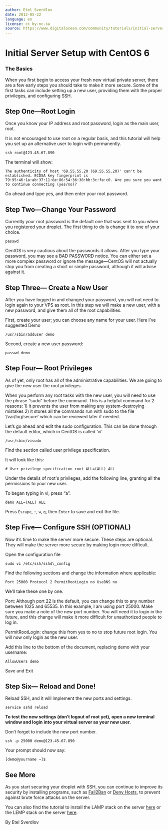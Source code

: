 ```yaml
---
author: Etel Sverdlov
date: 2012-05-22
language: en
license: cc by-nc-sa
source: https://www.digitalocean.com/community/tutorials/initial-server-setup-with-centos-6
---
```


# Initial Server Setup with CentOS 6

### The Basics

When you first begin to access your fresh new virtual private server, there are a few early steps you should take to make it more secure. Some of the first tasks can include setting up a new user, providing them with the proper privileges, and configuring SSH.

## Step One—Root Login

Once you know your IP address and root password, login as the main user, root.

It is not encouraged to use root on a regular basis, and this tutorial will help you set up an alternative user to login with permanently.

    ssh root@123.45.67.890

The terminal will show:

    The authenticity of host '69.55.55.20 (69.55.55.20)' can't be established. ECDSA key fingerprint is 79:95:46:1a:ab:37:11:8e:86:54:36:38:bb:3c:fa:c0. Are you sure you want to continue connecting (yes/no)? 

Go ahead and type yes, and then enter your root password.

## Step Two—Change Your Password

Currently your root password is the default one that was sent to you when you registered your droplet. The first thing to do is change it to one of your choice.

    passwd

CentOS is very cautious about the passwords it allows. After you type your password, you may see a BAD PASSWORD notice. You can either set a more complex password or ignore the message—CentOS will not actually stop you from creating a short or simple password, although it will advise against it.

## Step Three— Create a New User

After you have logged in and changed your password, you will not need to login again to your VPS as root. In this step we will make a new user, with a new password, and give them all of the root capabilities.

First, create your user; you can choose any name for your user. Here I’ve suggested Demo

    /usr/sbin/adduser demo

Second, create a new user password:

    passwd demo

  

## Step Four— Root Privileges

As of yet, only root has all of the administrative capabilities. We are going to give the new user the root privileges.

When you perform any root tasks with the new user, you will need to use the phrase “sudo” before the command. This is a helpful command for 2 reasons: 1) it prevents the user from making any system-destroying mistakes 2) it stores all the commands run with sudo to the file ‘/var/log/secure' which can be reviewed later if needed.

Let’s go ahead and edit the sudo configuration. This can be done through the default editor, which in CentOS is called ‘vi’

    /usr/sbin/visudo

Find the section called user privilege specification.

It will look like this:

    # User privilege specification root ALL=(ALL) ALL 

Under the details of root's privileges, add the following line, granting all the permissions to your new user.

To began typing in vi, press “a”.

    demo ALL=(ALL) ALL

Press `Escape`, `:`, `w`, `q`, then `Enter` to save and exit the file.

## Step Five— Configure SSH (OPTIONAL)

Now it’s time to make the server more secure. These steps are optional. They will make the server more secure by making login more difficult.

Open the configuration file

    sudo vi /etc/ssh/sshd\_config

Find the following sections and change the information where applicable:

    Port 25000 Protocol 2 PermitRootLogin no UseDNS no

We’ll take these one by one.

Port: Although port 22 is the default, you can change this to any number between 1025 and 65535. In this example, I am using port 25000. Make sure you make a note of the new port number. You will need it to login in the future, and this change will make it more difficult for unauthorized people to log in.

PermitRootLogin: change this from yes to no to stop future root login. You will now only login as the new user.

Add this line to the bottom of the document, replacing demo with your username:

    AllowUsers demo

Save and Exit

## Step Six— Reload and Done! 

Reload SSH, and it will implement the new ports and settings.

    service sshd reload

**To test the new settings (don’t logout of root yet), open a new terminal window and login into your virtual server as your new user.**

Don’t forget to include the new port number.

    ssh -p 25000 demo@123.45.67.890

Your prompt should now say:

    [demo@yourname ~]$

## See More

As you start securing your droplet with SSH, you can continue to improve its security by installing programs, such as [Fail2Ban](https://www.digitalocean.com/community/articles/how-to-protect-ssh-with-fail2ban-on-centos-6) or [Deny Hosts](https://www.digitalocean.com/community/articles/how-to-install-denyhosts-on-centos-6), to prevent against brute force attacks on the server.

You can also find the tutorial to install the LAMP stack on the server [here](https://www.digitalocean.com/community/articles/how-to-install-linux-apache-mysql-php-lamp-stack-on-centos-6) or the LEMP stack on the server [here](https://www.digitalocean.com/community/articles/how-to-install-linux-nginx-mysql-php-lemp-stack-on-centos-6).

By Etel Sverdlov
